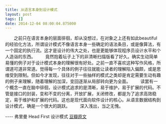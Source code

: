 ```yaml
---
title: 从语言本身到设计模式
layout: post
tags: []
date: 2014-12-04 08:00:04.875000
---
```

　　之前只在语言本身的层面徘徊，却从没想过，在对象之上还有如此beautiful 的经验化方法，所谓设计模式不像语言本身一些确定的语法条目，或是像算法，有一个固定的执行流。这才是设计的伟大之处，也是更能够体现程序员设计水平和个人造诣的东西。 
　　竟然抱着坛子上下的非清晰扫描版看了好久。确实生动简单易懂的例子对于设计模式本身的理解很有好处。之前一直不喜欢这种写作风格，所谓道可道非常道。觉得每一个具体的例子往往就能让读者的理解陷入偏颇，或是思维受到限制。但如今才发现，往往对于一些抽样的模式之类却是肯定需要生动有趣的例子来理解，随着理解的加深，变回逐渐从局部转向更为全面。 
　　读罢有一个概念一直在脑中徘徊，设计模式追求的是清晰，易于维护，易于扩展的代码。不管是接口的封装，变和不变的分离，开放扩展，关闭修改，都是为了追求高效稳定，易于维护和扩展的代码。这也是现代面向软件设计的核心。从语言数据结构到设计模式，确是一个很大的跳跃。 
　　深入浅出，当之无愧。

---- 弗里曼 Head First 设计模式
[豆瓣原文](http://book.douban.com/review/6418799/)
